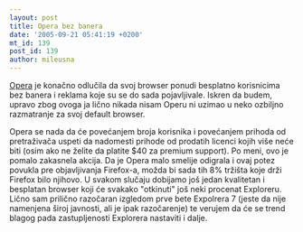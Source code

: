```yaml
---
layout: post
title: Opera bez banera
date: '2005-09-21 05:41:19 +0200'
mt_id: 139
post_id: 139
author: mileusna
---
```

[Opera](http://www.opera.com) je konačno odlučila da svoj browser ponudi besplatno korisnicima bez banera i reklama koje su se do sada pojavljivale. Iskren da budem, upravo zbog ovoga ja lično nikada nisam Operu ni uzimao u neko ozbiljno razmatranje za svoj default browser.

Opera se nada da će povećanjem broja korisnika i povećanjem prihoda od pretraživača uspeti da nadomesti prihode od prodatih licenci kojih više neće biti (osim ako ne želite da platite $40 za premium support). Po meni, ovo je pomalo zakasnela akcija. Da je Opera malo smelije odigrala i ovaj potez povukla pre objavljivanja Firefox-a, možda bi sada tih 8% tržišta koje drži Firefox bilo njihovo. U svakom slučaju dobijamo još jedan kvalitetan i besplatan browser koji će svakako "otkinuti" još neki procenat Exploreru. Lično sam prilično razočaran izgledom prve bete Expolrera 7 (jeste da nije namenjena široj javnosti, ali je ipak razočarenje) te verujem da će se trend blagog pada zastupljenosti Explorera nastaviti i dalje.

